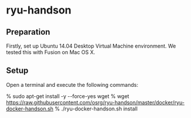 ryu-handson
===========

Preparation
-----------
Firstly, set up Ubuntu 14.04 Desktop Virtual Machine environment. We
tested this with Fusion on Mac OS X.

Setup
-----
Open a terminal and execute the following commands:

% sudo apt-get install -y --force-yes wget
% wget https://raw.githubusercontent.com/osrg/ryu-handson/master/docker/ryu-docker-handson.sh
% ./ryu-docker-handson.sh install
